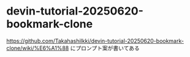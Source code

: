 # devin-tutorial-20250620-bookmark-clone

https://github.com/TakahashiIkki/devin-tutorial-20250620-bookmark-clone/wiki/%E6%A1%88 にプロンプト案が書いてある
